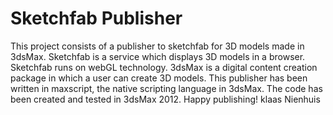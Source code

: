 # Sketchfab Publisher
This project consists of a publisher to sketchfab for 3D models made in 3dsMax.
Sketchfab is a service which displays 3D models in a browser. Sketchfab runs on webGL technology.
3dsMax is a digital content creation package in which a user can create 3D models.
This publisher has been written in maxscript, the native scripting language in 3dsMax. The code has been created and tested in 3dsMax 2012.
Happy publishing!
klaas Nienhuis